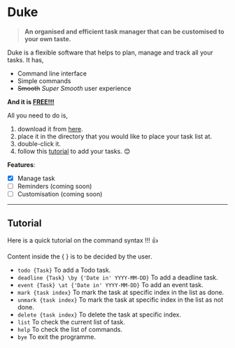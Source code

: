 # Duke

> **An organised and efficient task manager that can be customised to your own taste.**

Duke is a flexible software that helps to plan, manage and track all your tasks. It has,

+ Command line interface
+ Simple commands
+ ~~Smooth~~ *Super Smooth* user experience 

**And it is **<u>FREE!!!</u>**** 

All you need to do is, 

1. download it from [here](https://github.com/wweqg/ip/releases/download/v0.6/duke.jar).
2. place it in the directory that you would like to place your task list at.
3. double-click it.
4. follow this [tutorial](#tutorial) to add your tasks. :blush:

**Features**: 

- [x] Manage task
- [ ] Reminders (coming soon)
- [ ] Customisation (coming soon)

----

## Tutorial

Here is a quick tutorial on the command syntax !!! :+1:

Content inside the { } is to be decided by the user. 

- `todo {Task}` To add a Todo task.
- `deadline {Task} \by {'Date in' YYYY-MM-DD}` To add a deadline task.
- `event {Task} \at {'Date in' YYYY-MM-DD}` To add an event task.
- `mark {task index}` To mark the task at specific index in the list as done.
- `unmark {task index}` To mark the task at specific index in the list as not done.
- `delete {task index}` To delete the task at specific index.
- `list` To check the current list of task.
- `help` To check the list of commands.
- `bye` To exit the programme.
